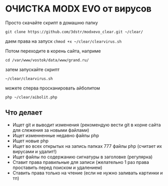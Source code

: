 # ОЧИСТКА MODX EVO от вирусов

Просто скачайте скрипт в домашню папку

`git clone https://github.com/3dstr/modxevo_clear.git ~/clear/`

даем права на запуск
`chmod +x ~/clear/clearvirus.sh`

Потом переходите в корень сайта, наприме

`сd /var/www/vostok/data/www/grand.ru/`

затем запускайте скрипт

`~/clear/clearvirus.sh`

можете сперва просканировать айболитом

`php ~/clear/aibolit.php`

## Что делает

* Ищет git и выводит изменения (рекомендую вести git в корне сайта для слежения за новыми файлами)
* Ищет изменненные недавно файлы php
* Ищет новые php
* Ищет во всех открытых на запись папках 777 файлы php (считает их вирусами и удалит!)
* Ищет файлы по содержанию сигнатуры в заголовке (регулярка)
* Ставит права правильные для записи (желательно 1 раз права проставить перед поиском и удалением)
* Ставить права только на чтение (если не нужно заливать картинки и тп)
